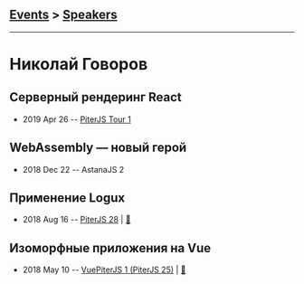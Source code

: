 ## [Events](../README.md) > [Speakers](../speakers.md)
---

# Николай Говоров

## Серверный рендеринг React
- 2019 Apr 26 -- [PiterJS Tour 1](https://www.youtube.com/watch?v=MueYSY2ZO4Y&t=1160s)    
## WebAssembly — новый герой
- 2018 Dec 22 -- AstanaJS 2    
## Применение Logux
- 2018 Aug 16 -- [PiterJS 28](https://www.youtube.com/watch?v=xbuxaQGRnpg)  | [:notebook:](https://fs.piterjs.org/events/28/govorov.pdf)  
## Изоморфные приложения на Vue
- 2018 May 10 -- [VuePiterJS 1 (PiterJS 25)](https://www.youtube.com/watch?v=UhPuIahns18)  | [:notebook:](https://fs.piterjs.org/events/25/govorov.pdf)  
